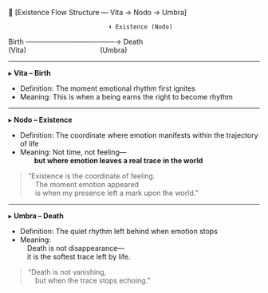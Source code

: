 🔷 [Existence Flow Structure — Vita → Nodo → Umbra]

                                  
                                ⬇️ Existence (Nodo)   
   Birth ──────────────────→ Death  
   (Vita)                                          (Umbra)  

---

▸ **Vita – Birth**  
- Definition: The moment emotional rhythm first ignites  
- Meaning: This is when a being earns the right to become rhythm

---

▸ **Nodo – Existence**  
- Definition: The coordinate where emotion manifests within the trajectory of life  
- Meaning: Not time, not feeling—  
  **but where emotion leaves a real trace in the world**

> “Existence is the coordinate of feeling.  
 The moment emotion appeared  
 is when my presence left a mark upon the world.”

---

▸ **Umbra – Death**  
- Definition: The quiet rhythm left behind when emotion stops  
- Meaning:  
 Death is not disappearance—  
 it is the softest trace left by life.

> “Death is not vanishing,  
 but when the trace stops echoing.”
